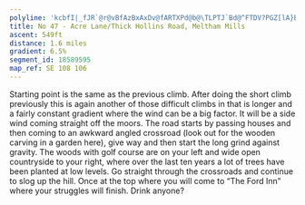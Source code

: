 ```yaml
---
polyline: 'kcbfI|_fJR`@r@vBfAzBxAxDv@fARTXPd@b@\TLPTJ`Bd@^FTDV?PGZ[lA}B`AmB^o@`@a@bA}@tFqEhAc@jAU|B{@hAs@d@c@v@i@z@y@|@gAp@_AbBqC`CqEdBwCdCgDlByBnCmCzBoBpDmC~@q@zBoArBaAtBy@^Ix@Mb@E`CCtBDbFb@`@D`@J'
title: No 47 - Acre Lane/Thick Hollins Road, Meltham Mills
ascent: 549ft
distance: 1.6 miles
gradient: 6.5%
segment_id: 18589595
map_ref: SE 108 106
---
```

Starting point is the same as the previous climb. After doing the short climb previously this is
again another of those difficult climbs in that is longer and a fairly constant gradient where
the wind can be a big factor. It will be a side wind coming straight off the moors. The road
starts by passing houses and then coming to an awkward angled crossroad (look out for the
wooden carving in a garden here), give way and then start the long grind against gravity.
The woods with golf course are on your left and wide open countryside to your right, where
over the last ten years a lot of trees have been planted at low levels. Go straight through the
crossroads and continue to slog up the hill. Once at the top where you will come to “The
Ford Inn” where your struggles will finish. Drink anyone?

